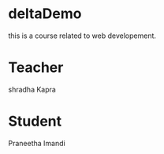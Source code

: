 # deltaDemo
this is a course related to web developement.

# Teacher
shradha Kapra

# Student
Praneetha Imandi
